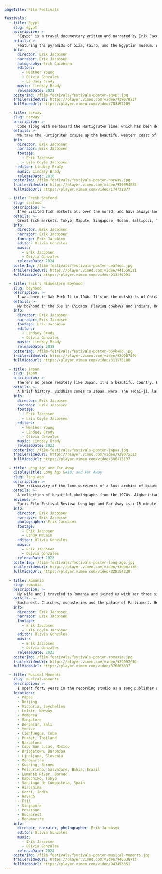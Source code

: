 ```yaml
---
pageTitle: Film Festivals

festivals:
  - title: Egypt
    slug: egypt
    description: >-
      "Egypt" is a travel documentary written and narrated by Erik Jacobsen. It features photos from his two trips to Egypt, local indigenous music, and fascinating historical facts from research into this amazing and long lived civilization. It includes some of the most iconic artistic works and monumental structures of ancient Egypt.
    details: >-
      Featuring the pyramids of Giza, Cairo, and the Egyptian museum. A visit to a nightclub on a Nile river boat. Thebes, and the Karnack and Luxor temples. Tombs in the valley of the Kings and Queens. Tutankhamun, Akhenaten, and Ramesses the Great. Cleopatra, the last queen. Her romances and death.
    info:
      director: Erik Jacobsen
      narrator: Erik Jacobsen
      hotography: Erik Jacobsen
      editors:
        - Heather Young
        - Olivia Gonzales
        - Lindsey Brady
      music: Lindsey Brady
      releaseDate: 2021
    posterImg: /film-festivals/festivals-poster-egypt.jpg
    trailerVideoUrl: https://player.vimeo.com/video/939078217
    fullVideoUrl: https://player.vimeo.com/video/703897109

  - title: Norway
    slug: norway
    description: >-
      Come along with me aboard the Hurtigruten line, which has been delivering passengers, supplies, and mail up and down the coast of Norway for over a century. Starting in Bergen, we head northward far into the Arctic Circle, stopping at lots of small, charming towns, and villages along the way. Our cruise reaches the northern tip of Norway, only 750 miles from the north pole. The long rugged coastline offers beautiful scenery, with snow covered peaks, hills, green valleys, peninsulas, a thousand fiords, and 250,000 islands. It's a wonderful voyage. Come on along.
    details: >-
      We take the Hurtigruten cruise up the beautiful western coast of Norway. Ride the Funicular to the top of Mount Floyen for a spectacular view of Bergen. We cruised northward. Visits to the small towns of Alesund and Molde. Northward to Trondheim, where we see the Nidaros Cathedral and Stiftsgarden , one of the largest wooden building in Scandinavia. In Bodo, a visit to Saltstraumen, with one of the world’s fastest tides. We enter the arctic circle with a shipboard ceremony on deck. The spectacular, narrow Trollfjord. The far north fishing port of Honningsvag. Drinks at the ice bar. A Viking dinner at a re-creation of the world’s largest Viking longhouse in Lofoten. Visit to a Sami tent where we meet the couple Innuta and Io. A fantastic voyage.
    info:
      director: Erik Jacobsen
      narrator: Erik Jacobsen
      footage:
        - Erik Jacobsen
        - Lala Coyle Jacobsen
      editor: Lindsey Brady
      music: Lindsey Brady
      releaseDate: 2016
    posterImg: /film-festivals/festivals-poster-norway.jpg
    trailerVideoUrl: https://player.vimeo.com/video/939094823
    fullVideoUrl: https://player.vimeo.com/video/174731877

  - title: Fresh Seafood
    slug: seafood
    description: >-
      I've visited fish markets all over the world, and have always looked for the best seafood restaurants everywhere I've gone. Growing up the son of a Norwegian immigrant, maybe my love for fish has a genetic component. But my dad taught me to bait a hook, catch and clean fish, and how to deal with the small bones, so this passion has developed over many years. In this film, I've compiled some high points of my lifelong love affair with fish.
    details: >-
      Great fish markets. Tokyo, Maputo, Singapore, Busan, Gallipoli, Taipei, Zanzibar, Dubai, Hong Kong, Bergen, Cabo San Lucas, Borneo, Mangalore, and Morocco. Great seafood restaurants. Rinaldi's in Rome,Trishna in Mumbai, Portofino in Italy, and Marbella in Spain.
    info:
      director: Erik Jacobsen
      narrator: Erik Jacobsen
      footage: Erik Jacobsen
      editor: Olivia Gonzales
      music:
        - Erik Jacobsen
        - Olivia Gonzales
      releaseDate: 2024
    posterImg: /film-festivals/festivals-poster-seafood.jpg
    trailerVideoUrl: https://player.vimeo.com/video/941558521
    fullVideoUrl: https://player.vimeo.com/video/913546991

  - title: Erik's Midwestern Boyhood
    slug: boyhood
    description: >-
      I was born in Oak Park IL in 1940. It's on the outskirts of Chicago. Although I was the son of Norwegian immigrants, I think I had a pretty typical suburban midwestern American boyhood. In this little film, I share some of my memories from those good old days, which now seem so innocent and long ago.
    details: >-
      My boyhood in the 50s in Chicago. Playing cowboys and Indians. Roy, Rogers and Dale Evans. Erik’s allergies and braces. An orchid for Eleanor Roosevelt. Phonograph records. Bozo the clown, Yuma Sumac, and the Calypsonian Blind Blake. 50s radio shows. The Shadow Knows, Inner Sanctum, and the low-down blues on WOPA. Movies. Cartoons and Serials. Erik the collector. YMCA camp. Lots of fishing. Scouting. Cub and Boy Scouts. The 1953 national jamboree in Irvine Ranch California. The Eagle Scout!
    info:
      director: Erik Jacobsen
      narrator: Erik Jacobsen
      footage: Erik Jacobsen
      editors:
        - Lindsey Brady
        - Olivia Gonzales
      music: Lindsey Brady
      releaseDate: 2018
    posterImg: /film-festivals/festivals-poster-boyhood.jpg
    trailerVideoUrl: https://player.vimeo.com/video/939087599
    fullVideoUrl: https://player.vimeo.com/video/311575188

  - title: Japan
    slug: japan
    description: >-
      There's no place remotely like Japan. It's a beautiful country. Everything you eat, see, hear, or do there is all uniquely and singularly Japanese. To the westerner, the people can seem quiet and inscrutable. They may seem distant, but they can be friendly. They're traditional but modern. Serious, but fun loving. Conservative, but sometimes wildly uninhibited. You can find both the pious and the profane. It's a fascinating destination!
    details: >-
      A brief history. Buddhism comes to Japan. Nara. The Todai-ji, largest bronze Buddha and wooden building in the world. Kinkaku-ji, the famous golden pavilion. Kyoto Imperial Palace. Nijo Castle, and the Nightingale floor. Old Kyoto. Kimonos. The bullet train. Humeji Castle, called The Great White Egret. Shinto shrines. Sumo at the Tokyo Arena. Kamakura and the famous Daibutsu Buddha. Tsukiji fish market. Sushi, Kobe beef, and Shabu- Shabu. Udon noodle making class. A taste of music and theater shows. Aomori and its’ great illuminated paper floats. Kabukicho nightlife. The Robot Restaurant and its’ wild and crazy show!
    info:
      director: Erik Jacobsen
      narrator: Erik Jacobsen
      footage:
        - Erik Jacobsen
        - Lala Coyle Jacobsen
      editors:
        - Heather Young
        - Lindsey Brady
        - Olivia Gonzales
      music: Lindsey Brady
      releaseDate: 2023
    posterImg: /film-festivals/festivals-poster-japan.jpg
    trailerVideoUrl: https://player.vimeo.com/video/939075313
    fullVideoUrl: https://player.vimeo.com/video/386613137

  - title: Long Ago and Far Away
    displayTitle: Long Ago &#10; and Far Away
    slug: long-ago
    description: >-
      The rediscovery of the lone survivors of a lost archive of beautiful old photographs, moved me to begin work on my new film. 1/2 century ago, my girlfriend and I traveled the world together, taking pictures as we went. I haven't seen them in years. Working with the images allowed me to revisit some of the wonderful places we explored together, but also evoked bittersweet memories of the relationship and romance we shared when we were young and in love. I've entitled my new film, long ago and far away.
    details: >-
      A collection of beautiful photographs from the 1970s. Afghanistan and the Bamiyan Buddha. Egypt, Marrakesh, La Paz Bolivia, Hong Kong, Kenya, Jamaica, Haiti, Thailand, and Burma. Guatemala and Tikal. Nepal, Ecuadorian Indians. India. Calcutta, Khajuraho, Madras, Mahabalipuram, Varanasi, and Darjeeling. Peru. Cusco and Machu Picchu.
    reviews: >-
      Paris Film Festival Review: Long Ago and Far Away is a 15-minute short documentary by renowned music producer Erik Jacobsen. The title Long Ago and Far Away refers to two things: his relationship with his former girlfriend Cindy McCain during the 70s, and their trips together, all of it explored through photos taken all over the world during their relationship. Jacobsen, who doubles here as a nostalgic and sentimental narrator, elevates McCain’s gorgeous photography with interesting facts and anecdotes to create a sort of slideshow of a past love, lost in the mountains and rivers of the most remote places in the world. Afghanistan, Bolivia, and Jamaica are only a few of the countries shown in this poetic short. The beautiful captures of landscapes, traditions, and cultures, the colorful clothing, the foods, and the villages all contribute to creating a moody, evocative film. The beginning of the film is quite unusual, with the director showing us a glimpse of his personal life before the documentary actually starts. The editing is quite simple, a clean succession of beautiful photos. The music is very well curated, which is exactly what we would have expected from a music connoisseur such as Jacobsen. A soft, gentle, and poetic short documentary that revisits Jacobsen’s life with his former girlfriend Cindy McCain through their trips around the world. [https://parisfilmawards.net/review - 73765c14-9961-42ee-8f8c-f5cee562d1f0](https://parisfilmawards.net/review - 73765c14-9961-42ee-8f8c-f5cee562d1f0)
    info:
      director: Erik Jacobsen
      narrator: Erik Jacobsen
      photographer: Erik Jacobsen
      footage:
        - Erik Jacobsen
        - Cindy McCain
      editor: Olivia Gonzales
      music:
        - Erik Jacobsen
        - Olivia Gonzales
      releaseDate: 2023
    posterImg: /film-festivals/festivals-poster-long-ago.jpg
    trailerVideoUrl: https://player.vimeo.com/video/939082166
    fullVideoUrl: https://player.vimeo.com/video/828154238

  - title: Romania
    slug: romania
    description: >-
      My wife and I traveled to Romania and joined up with her three sisters in Bucharest. Their mom was of Romanian heritage. Together, we took a road trip across the country, enjoying its natural beauty and interesting historical landmarks. We also visited several small towns that had once been home to the sister's family. We spent some time with their second cousin Anka, who still lives there. We all loved our brief sojourn in Romania, and the sisters got a little better understanding of where their family had come from.
    details: >-
      Bucharest. Churches, monasteries and the palace of Parliament. Headed out to Transylvania. The Palace Castle, Dracula’s Castle, and Sighisoara, a beautiful, fortified medieval town. The Roma people. Romani palaces. The small towns of our Arpasu de Jos and Macedonia. Corbin’s fairytale castle. Timisoara. Cathedral and fair.
    info:
      director: Erik Jacobsen
      narrator: Erik Jacobsen
      footage:
        - Erik Jacobsen
        - Lala Coyle Jacobsen
      editor: Olivia Gonzales
      music:
        - Erik Jacobsen
        - Olivia Gonzales
      releaseDate: 2023
    posterImg: /film-festivals/festivals-poster-romania.jpg
    trailerVideoUrl: https://player.vimeo.com/video/939092030
    fullVideoUrl: https://player.vimeo.com/video/870863837

  - title: Musical Moments
    slug: musical-moments
    description: >-
      I spent forty years in the recording studio as a song publisher and record producer. Before that, I played five-string banjo in a small bluegrass group. We toured coast to coast. It was fun, but after several years, I put the banjo down, and began working in the studio producing records. At first, I recorded some of my compositions with my folk music friends: Mama Cass, Danny Doherty, Jerry Yester, Zal Yanovsky, and Henry Diltz. I found great songwriters and artists. Tim Hardin, John Sebastian, Norman Greenbaum, and, later, Chris Isaak. This is how I spent four decades! It was a journey with highs and lows, successes and failures. I got to know the artists, songwriters, and musicians, all with the talent and perseverance to live their lives making music. They all have my deep respect and admiration. It's not easy to do. I was lucky enough to be able to travel the world and I filmed musicians everywhere I went. Folkloric shows and street buskers alike. This film is a collection of live, on-location recordings I shot during my travels.
    locations:
      - Papua
      - Beijing
      - Victoria, Seychelles
      - Lofotr, Norway
      - Mombasa
      - Mangalore
      - Denpasar, Bali
      - Venice
      - Cienfuegos, Cuba
      - Pukhet, Thailand
      - Barcelona
      - Cabo San Lucas, Mexico
      - Bridgetown, Barbados
      - Ljubljana, Slovenia
      - Montmartre
      - Kuching, Borneo
      - Pelourinho, Salvadore, Bahia, Brazil
      - Lemanak River, Borneo
      - Kabuchiko, Tokyo
      - Santiago de Compostela, Spain
      - Hiroshima
      - Kochi, India
      - Havana
      - Fiji
      - Singapore
      - Positano
      - Bucharest
      - Montmartre
    info:
      director, narrator, photographer: Erik Jacobsen
      editor: Olivia Gonzales
      music:
        - Erik Jacobsen
        - Olivia Gonzales
      releaseDate: 2024
    posterImg: /film-festivals/festivals-poster-musical-moments.jpg
    trailerVideoUrl: https://player.vimeo.com/video/946638733
    fullVideoUrl: https://player.vimeo.com/video/943853351
---
```

